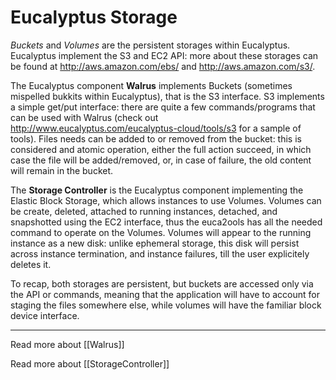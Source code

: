 # Eucalyptus Storage

_Buckets_ and _Volumes_ are the persistent storages within Eucalyptus.
Eucalyptus implement the S3 and EC2 API: more about these storages can be
found at http://aws.amazon.com/ebs/ and http://aws.amazon.com/s3/.

The Eucalyptus component **Walrus** implements Buckets (sometimes mispelled
bukkits within Eucalyptus), that is the S3 interface. S3 implements a
simple get/put interface: there are quite a few commands/programs that can
be used with Walrus (check out
http://www.eucalyptus.com/eucalyptus-cloud/tools/s3 for a sample of
tools). Files needs can be added to or removed from the bucket: this is
considered and atomic operation, either the full action succeed, in which
case the file will be added/removed, or, in case of failure, the old
content will remain in the bucket.

The **Storage Controller** is the Eucalyptus component implementing the
Elastic Block Storage, which allows instances to use Volumes. Volumes can
be create, deleted, attached to running instances, detached, and
snapshotted using the EC2 interface, thus the euca2ools has all the needed
command to operate on the Volumes. Volumes will appear to the running
instance as a new disk: unlike ephemeral storage, this disk will persist
across instance termination, and instance failures, till the user
explicitely deletes it. 

To recap, both storages are persistent, but buckets are accessed only via
the API or commands, meaning that the application will have to account for
staging the files somewhere else, while volumes will have the familiar
block device interface.


***
Read more about [[Walrus]]

Read more about [[StorageController]]
